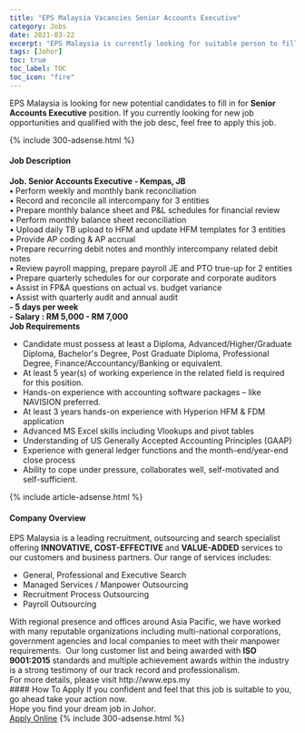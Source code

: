 ```yaml
---
title: "EPS Malaysia Vacancies Senior Accounts Executive" 
category: Jobs 
date: 2021-03-22 
excerpt: "EPS Malaysia is currently looking for suitable person to fill in the Senior Accounts Executive which based in Johor" 
tags: [Johor] 
toc: true 
toc_label: TOC 
toc_icon: "fire" 
--- 
```


<p>EPS Malaysia is looking for new potential candidates to fill in for <b>Senior Accounts Executive</b> position. If you currently looking for new job opportunities and qualified with the job desc, feel free to apply this job.
</p>{% include 300-adsense.html %} 
<div><div><h4>Job Description</h4></div><div><div><span><div><div><strong>Job. Senior Accounts Executive - Kempas, JB&#160;</strong></div><div><strong>&#8226;</strong> Perform weekly and monthly bank reconciliation<br>&#8226; Record and reconcile all intercompany for 3 entities<br>&#8226; Prepare monthly balance sheet and P&amp;L schedules for financial review<br>&#8226; Perform monthly balance sheet reconciliation<br>&#8226; Upload daily TB upload to HFM and update HFM templates for 3 entities<br>&#8226; Provide AP coding &amp; AP accrual<br>&#8226; Prepare recurring debit notes and monthly intercompany related debit notes<br>&#8226; Review payroll mapping, prepare payroll JE and PTO true-up for 2 entities<br>&#8226; Prepare quarterly schedules for our corporate and corporate auditors<br>&#8226; Assist in FP&amp;A questions on actual vs. budget variance<br>&#8226; Assist with quarterly audit and annual audit</div><div><strong>- 5 days per week</strong></div><div><strong>- Salary : RM 5,000 - RM 7,000&#160;</strong></div><div><strong>Job Requirements&#160;</strong></div><ul><li>Candidate must possess at least a Diploma, Advanced/Higher/Graduate Diploma, Bachelor's Degree, Post Graduate Diploma, Professional Degree, Finance/Accountancy/Banking or equivalent.</li><li>At least 5 year(s) of working experience in the related field is required for this position.</li><li>Hands-on experience with accounting software packages &#8211; like NAVISION preferred.</li><li>At least 3 years hands-on experience with Hyperion HFM &amp; FDM application</li><li>Advanced MS Excel skills including Vlookups and pivot tables</li><li>Understanding of US Generally Accepted Accounting Principles (GAAP)</li><li>Experience with general ledger functions and the month-end/year-end close process</li><li>Ability to cope under pressure, collaborates well, self-motivated and self-sufficient.&#160;</li></ul></div></span></div></div></div> 
{% include article-adsense.html %} 
<div><div><h4>Company Overview</h4></div><div><div><span><div><div>
<div>
		EPS Malaysia is a leading recruitment, outsourcing and search specialist offering <strong>INNOVATIVE, COST-EFFECTIVE </strong>and <strong>VALUE-ADDED</strong> services to our customers and business partners. Our range of services includes:</div>
<ul>
<li>
			General, Professional and Executive Search</li>
<li>
			Managed Services / Manpower Outsourcing</li>
<li>
			Recruitment Process Outsourcing</li>
<li>
			Payroll Outsourcing</li>
</ul>
<div>
		With regional presence and offices around Asia Pacific, we have worked with many reputable organizations including multi-national corporations, government agencies and local companies to meet with their manpower requirements.&#160; Our long customer list and being awarded with <strong>ISO 9001:2015</strong> standards and multiple achievement awards within the industry is a strong testimony of our track record and professionalism.</div>
<div>
		For more details, please visit http://www.eps.my</div>
</div></div></span></div></div></div> 
#### How To Apply 
If you confident and feel that this job is suitable to you, go ahead take your action now. <br/> 
Hope you find your dream job in Johor. <br/> 
<a href="https://www.jobstreet.com.my/en/job/senior-accounts-executive-4513546?jobId=jobstreet-my-job-4513546&" class="btn btn--info" target="_blank" rel="nofollow noopenner">Apply Online</a> 
{% include 300-adsense.html %} 